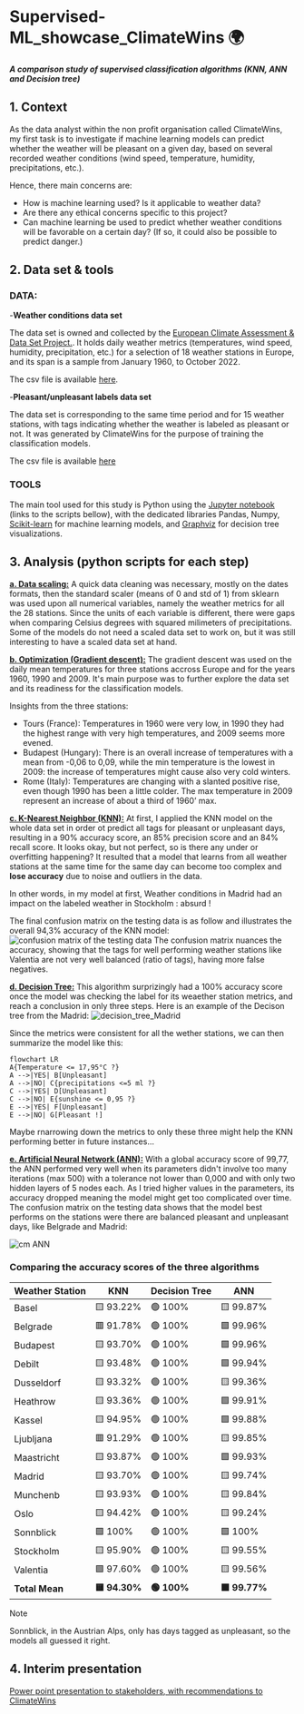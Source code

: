# Supervised-ML_showcase_ClimateWins :earth_africa:
***A comparison study of supervised classification algorithms (KNN, ANN and Decision tree)***

## 1. Context
As the data analyst within the non profit organisation called ClimateWins, my first task is to investigate if machine learning models can predict whether the weather will be pleasant on a given day, based on several recorded weather conditions (wind speed, temperature, humidity, precipitations, etc.). 

Hence, there main concerns are:
- How is machine learning used? Is it applicable to weather data?
- Are there any ethical concerns specific to this project?
- Can machine learning be used to predict whether weather conditions will be favorable on a certain day? (If so, it could also be possible to predict danger.)

## 2. Data set & tools
### DATA:
-**Weather conditions data set**

The data set is owned and collected by the [European Climate Assessment & Data Set Project.](https://www.ecad.eu/). It holds daily weather metrics (temperatures, wind speed, humidity, precipitation, etc.) for a selection of 18 weather stations in Europe, and its span is a sample from January 1960, to October 2022.

The csv file is available [here](https://s3.amazonaws.com/coach-courses-us/public/courses/da-spec-ml/Scripts/A1/Dataset-weather-prediction-dataset-processed.csv).

-**Pleasant/unpleasant labels data set**

The data set is corresponding to the same time period and for 15 weather stations, with tags indicating whether the weather is labeled as pleasant or not. It was generated by ClimateWins for the purpose of training the classification models.

The csv file is available [here](https://s3.amazonaws.com/coach-courses-us/public/courses/da-spec-ml/Scripts/A1/Dataset-Answers-Weather_Prediction_Pleasant_Weather.csv)

### TOOLS

The main tool used for this study is Python using the [Jupyter notebook](https://jupyter.org/) (links to the scripts bellow), with the dedicated libraries Pandas, Numpy, [Scikit-learn](https://scikit-learn.org/stable/) for machine learning models, and [Graphviz](https://graphviz.org/) for decision tree visualizations.

## 3. Analysis (python scripts for each step)

[**a. Data scaling:**](Scripts/1_Data_scaling.ipynb) A quick data cleaning was necessary, mostly on the dates formats, then the standard scaler (means of 0 and std of 1) from sklearn was used upon all numerical variables, namely the weather metrics for all the 28 stations. Since the units of each variable is different, there were gaps when comparing Celsius degrees with squared milimeters of precipitations. Some of the models do not need a scaled data set to work on, but it was still interesting to have a scaled data set at hand.

[**b. Optimization (Gradient descent):**](Scripts/2_Gradient-Descent-for-Temperatures_light.ipynb) The gradient descent was used on the daily mean temperatures for three stations accross Europe and for the years 1960, 1990 and 2009. It's main purpose was to further explore the data set and its readiness for the classification models.

Insights from the three stations:
- Tours (France): Temperatures in 1960 were very low, in 1990 they had the highest range with very high temperatures, and 2009 seems more evened.
- Budapest (Hungary): There is an overall increase of temperatures with a mean from -0,06 to 0,09, while the min temperature is the lowest in 2009: the increase of temperatures might cause also very cold winters.
- Rome (Italy): Temperatures are changing with a slanted positive rise, even though 1990 has been a little colder. The max temperature in 2009 represent an increase of about a third of 1960’ max.

[**c. K-Nearest Neighbor (KNN):**](Scripts/3_KNN.ipynb) At first, I applied the KNN model on the whole data set in order ot predict all tags for pleasant or unpleasant days, resulting in a 90% accuracy score, an 85% precision score and an 84% recall score. It looks okay, but not perfect, so is there any under or overfitting happening? It resulted that a model that learns from all weather stations at the same time for the same day can become too complex and **lose accuracy** due to noise and outliers in the data.

In other words, in my model at first, Weather conditions in Madrid had an impact on the labeled weather in Stockholm : absurd !

The final confusion matrix on the testing data is as follow and illustrates the overall 94,3% accuracy of the KNN model:
![confusion matrix of the testing data](Visualizations/cm_KNN_testing.png)
The confusion matrix nuances the accuracy, showing that the tags for well performing weather stations like Valentia are not very well balanced (ratio of tags), having more false negatives.

[**d. Decision Tree:**](Scripts/4_Decision_Tree.ipynb) This algorithm surprizingly had a 100% accuracy score once the model was checking the label for its weaether station metrics, and reach a conclusion in only three steps. Here is an example of the Decison tree from the Madrid:
![decision_tree_Madrid](Visualizations/Decision_trees/tree_MADRID.png)

Since the metrics were consistent for all the wether stations, we can then summarize the model like this:
```mermaid
flowchart LR
A{Temperature <= 17,95°C ?}
A -->|YES| B[Unpleasant]
A -->|NO| C{precipitations <=5 ml ?}
C -->|YES| D[Unpleasant]
C -->|NO| E{sunshine <= 0,95 ?}
E -->|YES| F[Unpleasant]
E -->|NO| G[Pleasant !]
```
Maybe rnarrowing down the metrics to only these three might help the KNN performing better in future instances...

[**e. Artificial Neural Network (ANN):**](Scripts/5_ANN.ipynb) With a global accuracy score of 99,77, the ANN performed very well when its parameters didn't involve too many iterations (max 500) with a tolerance not lower than 0,000 and with only two hidden layers of 5 nodes each. As I tried higher values in the parameters, its accuracy dropped meaning the model might get too complicated over time.
The confusion matrix on the testing data shows that the model best performs on the stations were there are balanced pleasant and unpleasant days, like Belgrade and Madrid:

![cm ANN](Visualizations/cm_ANN_testing.png)

### Comparing the accuracy scores of the three algorithms
| Weather Station | KNN | Decision Tree | ANN |
|----------------|--------------|------------------------|--------------|
| Basel | 🟨 93.22% | 🟢 100% | 🟨 99.87% |
| Belgrade | 🟥 91.78% | 🟢 100% | 🟩 99.96% |
| Budapest | 🟨 93.70% | 🟢 100% | 🟩 99.96% |
| Debilt | 🟨 93.48% | 🟢 100% | 🟩 99.94% |
| Dusseldorf | 🟨 93.32% | 🟢 100% | 🟨 99.36% |
| Heathrow | 🟨 93.36% | 🟢 100% | 🟩 99.91% |
| Kassel | 🟨 94.95% | 🟢 100% | 🟩 99.88% |
| Ljubljana | 🟥 91.29% | 🟢 100% | 🟨 99.85% |
| Maastricht | 🟨 93.87% | 🟢 100% | 🟩 99.93% |
| Madrid | 🟨 93.70% | 🟢 100% | 🟨 99.74% |
| Munchenb | 🟨 93.93% | 🟢 100% | 🟨 99.84% |
| Oslo | 🟨 94.42% | 🟢 100% | 🟨 99.24% |
| Sonnblick | 🟩 100% | 🟢 100% | 🟩 100% |
| Stockholm | 🟨 95.90% | 🟢 100% | 🟨 99.55% |
| Valentia | 🟩 97.60% | 🟢 100% | 🟨 99.56% |
| **Total Mean** | **🟨 94.30%** | **🟢 100%** | **🟩 99.77%** |

> [!NOTE]
>Sonnblick, in the Austrian Alps, only has days tagged as unpleasant, so the models all guessed it right.


## 4. Interim presentation
[Power point presentation to stakeholders, with recommendations to ClimateWins](Interim_report/Findings_presentation.pdf)

